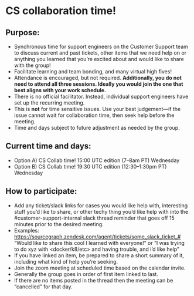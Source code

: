 # CS collaboration time!

## Purpose:

- Synchronous time for support engineers on the Customer Support team to discuss current and past tickets, other items that we need help on or anything you learned that you’re excited about and would like to share with the group!
- Facilitate learning and team bonding, and many virtual high fives!
- Attendance is encouraged, but not required. **Additionally, you do not need to attend all three sessions. Ideally you would join the one that best aligns with your work schedule.**
- There is no official facilitator. Instead, individual support engineers have set up the recurring meeting.
- This is **not** for time sensitive issues. Use your best judgement—if the issue cannot wait for collaboration time, then seek help before the meeting.
- Time and days subject to future adjustment as needed by the group.

## Current time and days:

- Option A) CS Collab time! 15:00 UTC edition (7–8am PT) Wednesday
- Option B) CS Collab time! 19:30 UTC edition (12:30–1:30pm PT) Wednesday

## How to participate:

- Add any ticket/slack links for cases you would like help with, interesting stuff you’d like to share, or other techy thing you’d like help with into the #customer-support-internal slack thread reminder that goes off 15 minutes prior to the desired meeting.
- Examples:
  https://sourcegraph.zendesk.com/agent/tickets/some_slack_ticket_#
  “Would like to share this cool <whatever the thing is> I learned with everyone!” or
  “I was trying to do xyz with <docker/k8/etc> and having trouble, and i’d like help”
- If you have linked an item, be prepared to share a short summary of it, including what kind of help you’re seeking.
- Join the zoom meeting at scheduled time based on the calendar invite.
- Generally the group goes in order of first item linked to last.
- If there are no items posted in the thread then the meeting can be “cancelled” for that day.
